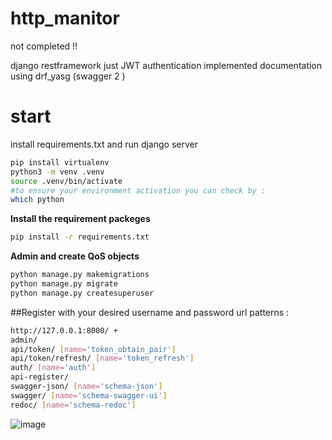 # http_manitor
not completed !!

django restframework 
just  JWT authentication implemented 
documentation using drf_yasg (swagger 2 )
# start
install requirements.txt and run django server 

```bash
pip install virtualenv
python3 -m venv .venv
source .venv/bin/activate 
#to ensure your environment activation you can check by :
which python
```
**Install the requirement packeges**
```bash
pip install -r requirements.txt

```
**Admin and create QoS objects**
```bash
python manage.py makemigrations
python manage.py migrate
python manage.py createsuperuser

```
##Register with your desired username and password
url patterns :
```bash
http://127.0.0.1:8000/ +
admin/
api/token/ [name='token_obtain_pair']
api/token/refresh/ [name='token_refresh']
auth/ [name='auth']
api-register/
swagger-json/ [name='schema-json']
swagger/ [name='schema-swagger-ui']
redoc/ [name='schema-redoc']
```
![image](https://user-images.githubusercontent.com/87657199/215165086-95f1f17a-6f61-4c92-b778-b2e145320711.png)
